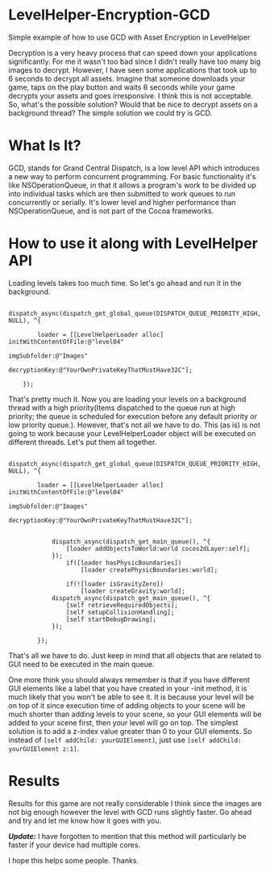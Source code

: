 LevelHelper-Encryption-GCD
==========================

Simple example of how to use GCD with Asset Encryption in LevelHelper 

Decryption is a very heavy process that can speed down your applications significantly.
For me it wasn't too bad since I didn't really have too many big images to decrypt. 
However, I have seen some applications that took up to 6 seconds to decrypt all assets. 
Imagine that someone downloads your game, taps on the play button and waits 6 seconds while 
your game decrypts your assets and goes irresponsive. I think this is not acceptable. So, what's the possible solution?
Would that be nice to decrypt assets on a background thread? The simple solution we could try is GCD.


What Is It?
==========================

GCD, stands for Grand Central Dispatch, is a low level API which introduces a new way to perform 
concurrent programming. For basic functionality it's like NSOperationQueue, in that it allows 
a program's work to be divided up into individual tasks which are then submitted to work queues to 
run concurrently or serially. It's lower level and higher performance than NSOperationQueue, and is 
not part of the Cocoa frameworks.


How to use it along with LevelHelper API
=======================================
Loading levels takes too much time. So let's go ahead and run it in the background.

```
 dispatch_async(dispatch_get_global_queue(DISPATCH_QUEUE_PRIORITY_HIGH, NULL), ^{
            
        loader = [[LevelHelperLoader alloc] initWithContentOfFile:@"level04"
                                                     imgSubfolder:@"Images"
                                                    decryptionKey:@"YourOwnPrivateKeyThatMustHave32C"];
	
	});
```

That's pretty much it. Now you are loading your levels on a background thread with a high priority(Items dispatched 
to the queue run at high priority; the queue is scheduled for execution before any default priority or low 
priority queue.). However, that's not all we have to do. This (as is) is not going to work because your 
LevelHelperLoader object will be executed on different threads. Let's put them all together.

```
        dispatch_async(dispatch_get_global_queue(DISPATCH_QUEUE_PRIORITY_HIGH, NULL), ^{

        loader = [[LevelHelperLoader alloc] initWithContentOfFile:@"level04"
                                                     imgSubfolder:@"Images"
                                                    decryptionKey:@"YourOwnPrivateKeyThatMustHave32C"];
        
        
            dispatch_async(dispatch_get_main_queue(), ^{
                [loader addObjectsToWorld:world cocos2dLayer:self];
            });
                if([loader hasPhysicBoundaries])
                    [loader createPhysicBoundaries:world];
            
                if(![loader isGravityZero])
                    [loader createGravity:world];
            dispatch_async(dispatch_get_main_queue(), ^{
                [self retrieveRequiredObjects]; 
                [self setupCollisionHandling];
                [self startDebugDrawing];
            });

        });
```

That's all we have to do. Just keep in mind that all objects that are related to GUI need to be executed 
in the main queue.

One more think you should always remember is that if you have different GUI elements like a label that 
you have created in your -init method, it is much likely that you won't be able to see it. It is because
your level will be on top of it since execution time of adding objects to your scene will be much shorter 
than adding levels to your scene, so your GUI elements will be added to your scene first, then your level
will go on top. The simplest solution is to add a z-index value greater than 0 to your GUI elements.
So instead of `[self addChild: yourGUIElement]`, just use `[self addChild: yourGUIElement z:1]`.

Results
=======================================

Results for this game are not really considerable I think since the images are not big enough however 
the level with GCD runs slightly faster. Go ahead and try and let me know how it goes with you.

***Update:*** I have forgotten to mention that this method will particularly be faster if your device had multiple cores.


I hope this helps some people.
Thanks.


  

